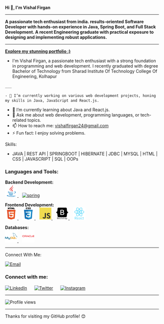  __Hi 👋, I'm Vishal Firgan__
__________________

__A passionate tech enthusiast from india. results-oriented Software Developer with hands-on experience in Java, Spring Boot, and Full Stack Development. A recent Engineering graduate with practical exposure to designing and implementing robust applications.__

_____________

__[ Explore my stunning portfolio :) ](https://vishalfirgan.github.io/My-Portfolio/)__



   - I'm Vishal Firgan, a passionate tech enthusiast with a strong foundation in programming and web development.
    I recently graduated with degree Bachelor of Technology from Sharad Institute Of Technology College Of Engineering, Kolhapur

    ___

    - 🔭 I’m currently working on various web development projects, honing my skills in Java, JavaScript and React.js.
- 🌱 I’m currently learning about Java and React.js.
- 💬 Ask me about web development, programming languages, or tech-related topics.
- 📫 How to reach me: [vishalfirgan24@gmail.com](mailto:vishalfirgan24@gmail.com)
- ⚡ Fun fact: I enjoy solving problems.


Skills:
           
-   JAVA | REST API | SPRINGBOOT | HIBERNATE | JDBC | MYSQL | HTML | CSS | JAVASCRIPT | SQL  | OOPs


<h3 align="left">Languages and Tools:</h3>

<!-- Backend Development -->
<p align="left"> 
    <strong>Backend Development:</strong><br>
    <a href="https://www.java.com" target="_blank" rel="noreferrer"> <img src="https://raw.githubusercontent.com/devicons/devicon/master/icons/java/java-original.svg" alt="java" width="40" height="40"/> </a>&nbsp;&nbsp;
    <a href="https://spring.io/" target="_blank" rel="noreferrer"> <img src="https://www.vectorlogo.zone/logos/springio/springio-icon.svg" alt="spring" width="40" height="40"/> </a>
</p>

<!-- Frontend Development -->
<p align="left"> 
    <strong>Frontend Development:</strong><br>
    <a href="https://www.w3.org/html/" target="_blank" rel="noreferrer"> <img src="https://raw.githubusercontent.com/devicons/devicon/master/icons/html5/html5-original-wordmark.svg" alt="html5" width="40" height="40"/> </a>&nbsp;&nbsp;
    <a href="https://www.w3schools.com/css/" target="_blank" rel="noreferrer"> <img src="https://raw.githubusercontent.com/devicons/devicon/master/icons/css3/css3-original-wordmark.svg" alt="css3" width="40" height="40"/> </a>&nbsp;&nbsp;
    <a href="https://developer.mozilla.org/en-US/docs/Web/JavaScript" target="_blank" rel="noreferrer"> <img src="https://raw.githubusercontent.com/devicons/devicon/master/icons/javascript/javascript-original.svg" alt="javascript" width="40" height="40"/> </a>&nbsp;&nbsp;
    <a href="https://getbootstrap.com" target="_blank" rel="noreferrer"> <img src="https://raw.githubusercontent.com/devicons/devicon/master/icons/bootstrap/bootstrap-plain-wordmark.svg" alt="bootstrap" width="40" height="40"/> </a>&nbsp;&nbsp;
    <a href="https://reactjs.org/" target="_blank" rel="noreferrer"> <img src="https://raw.githubusercontent.com/devicons/devicon/master/icons/react/react-original-wordmark.svg" alt="react" width="40" height="40"/> </a>
</p>

<!-- Databases -->
<p align="left"> 
    <strong>Databases:</strong><br>
    <a href="https://www.mysql.com/" target="_blank" rel="noreferrer"> <img src="https://raw.githubusercontent.com/devicons/devicon/master/icons/mysql/mysql-original-wordmark.svg" alt="mysql" width="40" height="40"/> </a>&nbsp;&nbsp;
    <a href="https://www.oracle.com/" target="_blank" rel="noreferrer"> <img src="https://raw.githubusercontent.com/devicons/devicon/master/icons/oracle/oracle-original.svg" alt="oracle" width="40" height="40"/> </a>
</p>






_______________


Connect With Me:


[![Email](https://img.shields.io/badge/Email-Contact%20Me-red)](mailto:vishalfirgan24@gmail.com)

<h3 align="left">Connect with me:</h3>
<p align="left">
    <a href="https://www.linkedin.com/in/vishal-firgan-2440bb226/" target="_blank" rel="noreferrer"><img align="center" src="https://img.shields.io/badge/LinkedIn-Connect-blue?style=for-the-badge&logo=linkedin" alt="LinkedIn" height="30" width="135" style="margin-right: 10px;" /></a>
    <span style="margin-right: 10px;"></span>
    <a href="https://twitter.com/VishalFirgan" target="_blank" rel="noreferrer"><img align="center" src="https://img.shields.io/badge/Twitter-1DA1F2?style=for-the-badge&logo=twitter&logoColor=white" alt="Twitter" height="30" width="85" style="margin-right: 10px;" /></a>
    <span style="margin-right: 10px;"></span>
    <a href="https://www.instagram.com/vishal_firgan/" target="_blank" rel="noreferrer"><img align="center" src="https://img.shields.io/badge/Instagram-E4405F?style=for-the-badge&logo=instagram&logoColor=white" alt="Instagram" height="30" width="100" style="margin-right: 10px;" /></a>
</p>



---

![Profile views](https://komarev.com/ghpvc/?username=vishalfirgan&color=brightgreen)


____________________________

Thanks for visiting my GitHub profile! 😊
